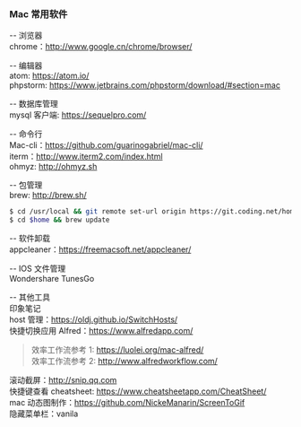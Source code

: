 
### Mac 常用软件
-- 浏览器  
chrome：http://www.google.cn/chrome/browser/   

-- 编辑器  
atom: https://atom.io/  
phpstorm: https://www.jetbrains.com/phpstorm/download/#section=mac  

-- 数据库管理  
mysql 客户端: https://sequelpro.com/   

-- 命令行  
Mac-cli：https://github.com/guarinogabriel/mac-cli/  
iterm：http://www.iterm2.com/index.html  
ohmyz: http://ohmyz.sh  

-- 包管理  
brew: http://brew.sh/  
```bash
$ cd /usr/local && git remote set-url origin https://git.coding.net/homebrew/homebrew.git
$ cd $home && brew update
```

-- 软件卸载  
appcleaner：https://freemacsoft.net/appcleaner/

-- IOS 文件管理  
Wondershare TunesGo  

-- 其他工具  
印象笔记  
host 管理：https://oldj.github.io/SwitchHosts/  
快捷切换应用 Alfred：https://www.alfredapp.com/  
> 效率工作流参考 1: https://luolei.org/mac-alfred/  
> 效率工作流参考 2: http://www.alfredworkflow.com/  

滚动截屏：http://snip.qq.com  
快捷键查看 cheatsheet: https://www.cheatsheetapp.com/CheatSheet/  
mac 动态图制作：https://github.com/NickeManarin/ScreenToGif  
隐藏菜单栏：vanila  
